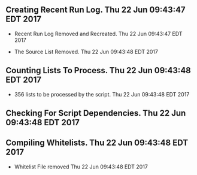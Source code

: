 ## Creating Recent Run Log. Thu 22 Jun 09:43:47 EDT 2017
* Recent Run Log Removed and Recreated. Thu 22 Jun 09:43:47 EDT 2017

* The Source List Removed. Thu 22 Jun 09:43:48 EDT 2017
## Counting Lists To Process. Thu 22 Jun 09:43:48 EDT 2017
* 	356 lists to be processed by the script. Thu 22 Jun 09:43:48 EDT 2017

## Checking For Script Dependencies. Thu 22 Jun 09:43:48 EDT 2017

## Compiling Whitelists. Thu 22 Jun 09:43:48 EDT 2017
* Whitelist File removed Thu 22 Jun 09:43:48 EDT 2017

